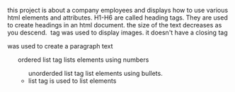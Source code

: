 this project is about a company employees and  displays how to use various html elements and attributes.
H1-H6 are called heading tags. They are used to create headings in an html document. the size of the text decreases as you descend.
<Img> tag was used to display images. it doesn't have a closing tag
<p> was used to create a paragraph text
<ol> ordered list tag lists elements using numbers
<ul> unorderded list tag list elements using bullets.
<li> list tag is used to list elements
